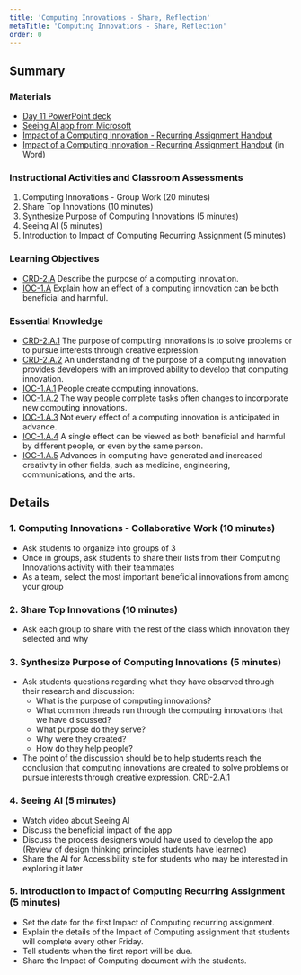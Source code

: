 ```yaml
---
title: 'Computing Innovations - Share, Reflection'
metaTitle: 'Computing Innovations - Share, Reflection'
order: 0
---
```


## Summary

### Materials

* [Day 11 PowerPoint deck](https://1drv.ms/w/s!AqsgsTyHBmRBkA4vRFCEM20mHtlF?e=y9rJsg)
* [Seeing AI app from Microsoft](https://youtu.be/bqeQByqf_f8)
* <a href="/unit-1/day-11/impact-computing-innovation">Impact of a Computing Innovation - Recurring Assignment Handout</a>
* [Impact of a Computing Innovation - Recurring Assignment Handout](https://1drv.ms/w/s!AqsgsTyHBmRBkANWszAEPHMdqLBT?e=bPgDlu) (in Word)

### Instructional Activities and Classroom Assessments

1. Computing Innovations - Group Work (20 minutes)
2. Share Top Innovations (10 minutes)
3. Synthesize Purpose of Computing Innovations (5 minutes)
4. Seeing AI (5 minutes)
5. Introduction to Impact of Computing Recurring Assignment (5 minutes)

### Learning Objectives 

* [CRD-2.A](https://apcentral.collegeboard.org/pdf/ap-computer-science-principles-course-and-exam-description.pdf#page=41) Describe the purpose of a computing innovation.
* [IOC-1.A](https://apcentral.collegeboard.org/pdf/ap-computer-science-principles-course-and-exam-description.pdf?course=ap-computer-science-principles#page=121) Explain how an effect of a computing innovation can be both beneficial and harmful.

### Essential Knowledge

* [CRD-2.A.1](https://apcentral.collegeboard.org/pdf/ap-computer-science-principles-course-and-exam-description.pdf#page=41) The purpose of computing innovations is to solve problems or to pursue interests through creative expression.
* [CRD-2.A.2](https://apcentral.collegeboard.org/pdf/ap-computer-science-principles-course-and-exam-description.pdf#page=41) An understanding of the purpose of a computing innovation provides developers with an improved ability to develop that computing innovation.
* [IOC-1.A.1](https://apcentral.collegeboard.org/pdf/ap-computer-science-principles-course-and-exam-description.pdf?course=ap-computer-science-principles#page=121) People create computing innovations.
* [IOC-1.A.2](https://apcentral.collegeboard.org/pdf/ap-computer-science-principles-course-and-exam-description.pdf?course=ap-computer-science-principles#page=121) The way people complete tasks often changes to incorporate new computing innovations.
* [IOC-1.A.3](https://apcentral.collegeboard.org/pdf/ap-computer-science-principles-course-and-exam-description.pdf?course=ap-computer-science-principles#page=121) Not every effect of a computing innovation is anticipated in advance.
* [IOC-1.A.4](https://apcentral.collegeboard.org/pdf/ap-computer-science-principles-course-and-exam-description.pdf?course=ap-computer-science-principles#page=121) A single effect can be viewed as both beneficial and harmful by different people, or even by the same person.
* [IOC-1.A.5](https://apcentral.collegeboard.org/pdf/ap-computer-science-principles-course-and-exam-description.pdf?course=ap-computer-science-principles#page=121) Advances in computing have generated and increased creativity in other fields, such as medicine, engineering, communications, and the arts.

## Details

### 1. Computing Innovations - Collaborative Work (10 minutes) 

* Ask students to organize into groups of 3
* Once in groups, ask students to share their lists from their Computing Innovations activity with their teammates
* As a team, select the most important beneficial innovations from among your group

### 2. Share Top Innovations (10 minutes)

* Ask each group to share with the rest of the class which innovation they selected and why

### 3. Synthesize Purpose of Computing Innovations (5 minutes)

* Ask students questions regarding what they have observed through their research and discussion:
    * What is the purpose of computing innovations?
    * What common threads run through the computing innovations that we have discussed?
    * What purpose do they serve?
    * Why were they created?
    * How do they help people?
* The point of the discussion should be to help students reach the conclusion that computing innovations are created to solve problems or pursue interests through creative expression. CRD-2.A.1

### 4. Seeing AI (5 minutes)

* Watch video about Seeing AI
* Discuss the beneficial impact of the app
* Discuss the process designers would have used to develop the app (Review of design thinking principles students have learned)
* Share the AI for Accessibility site for students who may be interested in exploring it later

### 5. Introduction to Impact of Computing Recurring Assignment (5 minutes)

* Set the date for the first Impact of Computing recurring assignment.
* Explain the details of the Impact of Computing assignment that students will complete every other Friday.
* Tell students when the first report will be due.
* Share the Impact of Computing document with the students.
